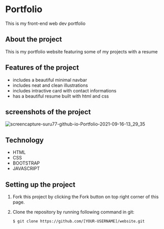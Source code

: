 # Portfolio
This is my front-end web dev portfolio


## About the project

This is my portfolio website featuring some of my projects with a resume

## Features of the project

- includes a beautiful minimal navbar
- includes neat and clean illustrations
- includes intractive card with contact informations
- has a beautiful resume built with html and css 

## screenshots of the project 
![screencapture-suru77-github-io-Portfolio-2021-09-16-13_29_35](https://user-images.githubusercontent.com/77103955/133573907-4a139d7d-8934-4619-b3c6-56cfd8de4d68.png)




## Technology

- HTML
- CSS
- BOOTSTRAP
- JAVASCRIPT

## Setting up the project

 1. Fork this project by clicking the Fork button on top right corner of this page.

 2. Clone the repository by running following command in git:

        $ git clone https://github.com/[YOUR-USERNAME]/website.git

